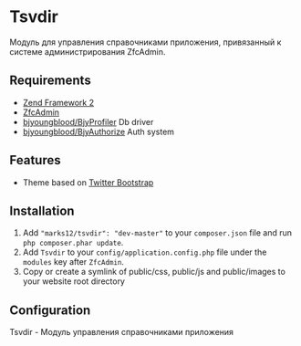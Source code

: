 # Tsvdir
Модуль для управления справочниками приложения, привязанный к системе администрирования ZfcAdmin.

## Requirements
* [Zend Framework 2](https://github.com/zendframework/zf2) 
* [ZfcAdmin](https://github.com/ZF-Commons/ZfcAdmin) 
* [bjyoungblood/BjyProfiler](https://github.com/bjyoungblood/BjyProfiler) Db driver 
* [bjyoungblood/BjyAuthorize](https://github.com/bjyoungblood/BjyAuthorize) Auth system

## Features
* Theme based on [Twitter Bootstrap](http://twitter.github.com/bootstrap/)

## Installation
 1. Add `"marks12/tsvdir": "dev-master"` to your `composer.json` file and run `php composer.phar update`.
 2. Add `Tsvdir` to your `config/application.config.php` file under the `modules` key after `ZfcAdmin`.
 3. Copy or create a symlink of public/css, public/js and public/images to your website root directory

## Configuration

Tsvdir - Модуль управления справочниками приложения
